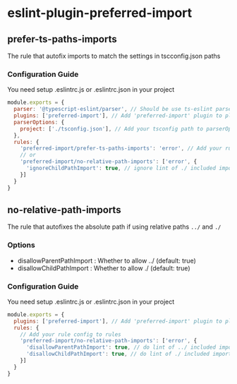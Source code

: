 # eslint-plugin-preferred-import

## prefer-ts-paths-imports
The rule that autofix imports to match the settings in tscconfig.json paths

### Configuration Guide
You need setup .eslintrc.js or .eslintrc.json in your project
```js
module.exports = {
  parser: '@typescript-eslint/parser', // Should be use ts-eslint parser
  plugins: ['preferred-import'], // Add 'preferred-import' plugin to plugins
  parserOptions: {
    project: ['./tsconfig.json'], // Add your tsconfig path to parserOptions.project
  },
  rules: {
    'preferred-import/prefer-ts-paths-imports': 'error', // Add your rule config to rules
    // or
    'preferred-import/no-relative-path-imports': ['error', {
      'ignoreChildPathImport': true, // ignore lint of ./ included import, (default is false)
    }]
  }
}
```

## no-relative-path-imports
The rule that autofixes the absolute path if using relative paths `../` and `./`

### Options
* disallowParentPathImport : Whether to allow ../ (default: true)
* disallowChildPathImport : Whether to allow ./ (default: true)

### Configuration Guide
You need setup .eslintrc.js or .eslintrc.json in your project
```js
module.exports = {
  plugins: ['preferred-import'], // Add 'preferred-import' plugin to plugins
  rules: {
    // Add your rule config to rules
    'preferred-import/no-relative-path-imports': ['error', {
      'disallowParentPathImport': true, // do lint of ../ included import, (default is true)
      'disallowChildPathImport': true, // do lint of ./ included import, (default is true)
    }]
  }
}
```

